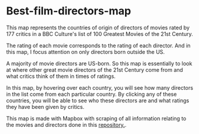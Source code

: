 # Best-film-directors-map
This map represents the countries of origin of directors of movies rated by 177 critics in a BBC Culture's list of 100 Greatest Movies of the 21st Century.

The rating of each movie corresponds to the rating of each director. And in this map, I focus attention on only directors born outside the US.

A majority of movie directors are US-born. So this map is essentially to look at where other great movie directors of the 21st Century come from and what critics think of them in times of ratings.

In this map, by hovering over each country, you will see how many directors in the list come from each particular country. By clicking any of these countries, you will be able to see who these directors are and what ratings they have been given by critics.

This map is made with Mapbox with scraping of all information relating to the movies and directors done in this [repository.](https://github.com/kfalayi/Scraping-and-mapping-best-directors-rating).

